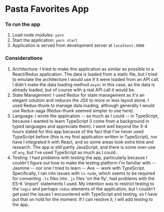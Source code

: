 # Pasta Favorites App

### To run the app

1. Load node modules: `yarn` 
2. Start the application: `yarn start`
3. Application is served from development server at `localhost:3000`

### Considerations

1. Architecture: I tried to make this application as similar as possible to a React/Redux application.  The data is loaded from a static file, but I tried to emulate the architecture I would use if it were loaded from an API call.  I didn't make the data loading method `async` in this case, as the data is already loaded, but of course with a real API call it would be. 
2. State Management: I used Redux for state management as it's an elegant solution and reduces the JSX to more or less layout alone.  I used Redux-thunk to manage data loading, although generally I would use Redux-saga (Redux-thunk seemed simpler to use here).
3. Language: I wrote the application -- as much as I could -- in TypeScript, because I wanted to learn TypeScript (I come from a background in typed languages and appreciate them).   I went well beyond the 3-4 hours slated for this app because of the fact that I've never used TypeScript before (this is my first application written in TypeScript), nor have I integrated it with React, and so some areas took extra time and research.  The app is still partly JavaScript, and there is some over-use of `any`, but I've used TypeScript as much as I could..
4. Testing: I had problems with testing the app, particularly because I couldn't figure out how to make the testing platform I'm familiar with -- Jasmine -- nor one I tried to learn -- Ava -- work with TypeScript.  Specifically, I ran into issues with `ts-node`, which seems to be required for converting `.ts` files into `.js` files 'on the fly', had problems with the ES-6 'import' statements I used.  My intention was to restrict testing to the `logic` and perhaps `redux` elements of the application, but I couldn't get past the issues I encountered with TypeScript and testing, so I have put that on hold for the moment. If I can resolve it, I will add testing to the app.

